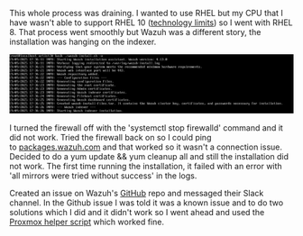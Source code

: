 This whole process was draining. I wanted to use RHEL but my CPU that I have wasn't able to support RHEL 10 ([technology limits](https://access.redhat.com/articles/rhel-limits)) so I went with RHEL 8. That process went smoothly but Wazuh was a different story, the installation was hanging on the indexer.

![screenshot](../../../images/wazuh_hang_message.png)

I turned the firewall off with the 'systemctl stop firewalld' command and it did not work. Tried the firewall back on so I could ping to [packages.wazuh.com](http://packages.wazuh.com/) and that worked so it wasn't a connection issue. Decided to do a yum update && yum cleanup all and still the installation did not work. The first time running the installation, it failed with an error with 'all mirrors were tried without success' in the logs. 

Created an issue on Wazuh's [GitHub](https://github.com/wazuh/wazuh/issues/32054) repo and messaged their Slack channel. In the Github issue I was told it was a known issue and to do two solutions which I did and it didn't work so I went ahead and used the [Proxmox helper script](https://community-scripts.github.io/ProxmoxVE/scripts?id=wazuh&category=Monitoring+%26+Analytics) which worked fine.